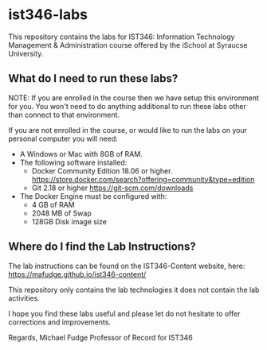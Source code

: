 # ist346-labs

This repository contains the labs for IST346:  Information Technology Management & Administration course offered by the iSchool at Syraucse University. 

## What do I need to run these labs? 

NOTE: If you are enrolled in the course then we have setup this environment for you. You won't need to do anything additional to run these labs other than connect to that environment. 

If you are not enrolled in the course, or would like to run the labs on your personal computer you will need:

- A Windows or Mac with 8GB of RAM. 
- The following software installed:
    - Docker Community Edition 18.06 or higher. https://store.docker.com/search?offering=community&type=edition
    - Git 2.18 or higher https://git-scm.com/downloads
- The Docker Engine must be configured with:
    - 4 GB of RAM 
    - 2048 MB of Swap 
    - 128GB Disk image size

## Where do I find the Lab Instructions?

The lab instructions can be found on the IST346-Content website, here: https://mafudge.github.io/ist346-content/ 

This repository only contains the lab technologies it does not contain the lab activities. 

I hope you find these labs useful and please let do not hesitate to offer corrections and improvements. 

Regards, 
Michael Fudge
Professor of Record for IST346

